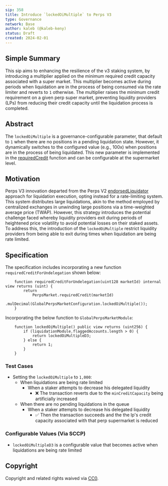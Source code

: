 ```yaml
---
sip: 358
title: Introduce `lockedOiMultiple` to Perps V3
type: Governance
network: Base
author: kaleb (@kaleb-keny)
status: Draft
created: 2024-02-01
---
```


<!--You can leave these HTML comments in your merged SCCP and delete the visible duplicate text guides, they will not appear and may be helpful to refer to if you edit it again. This is the suggested template for new SCCPs. Note that an SCCP number will be assigned by an editor. When opening a pull request to submit your SCCP, please use an abbreviated title in the filename, `sccp-draft_title_abbrev.md`. The title should be 44 characters or less.-->

## Simple Summary

<!--"If you can't explain it simply, you don't understand it well enough." Provide a simplified and layman-accessible explanation of the SCCP.-->

This sip aims to enhancing the resilience of the v3 staking system, by introducing a multiplier applied on the minimum required credit capacity associated with a super market. This multiplier becomes active during periods when liquidation are in the process of being consumed via the rate limiter and reverts to `1` otherwise. The multiplier raises the minimum credit requirement on a given perp super market, preventing liquidity providers (LPs) from reducing their credit capacity until the liquidation process is completed.

## Abstract

<!--A short (~200 word) description of the variable change proposed.-->

The `lockedOiMultiple` is a governance-configurable parameter, that default to `1` when there are no positions in a pending liquidation state. However, it dynamically switches to the configured value (e.g., 100x) when positions are in the process of being liquidated. This new parameter is implemented in the [requiredCredit](https://github.com/Synthetixio/synthetix-v3/blob/main/markets/perps-market/contracts/storage/PerpsMarket.sol#L423) function and can be configurable at the supermarket level.


## Motivation

<!--The motivation is critical for SCCPs that want to update variables within Synthetix. It should clearly explain why the existing variable is not incentive aligned. SCCP submissions without sufficient motivation may be rejected outright.-->

Perps V3 innovation departed from the Perps V2 [endorsedLiquidator](https://sips.synthetix.io/sips/sip-2005/) approach for liquidation execution, opting instead for a rate-limiting system. This system distributes large liquidations, akin to the method employed by centralized exchanges in unwinding large positions via a time-weighted average price (TWAP). However, this strategy introduces the potential challenge faced whereby liquidity providers exit during periods of heightened price volatility to avoid potential losses on their staked assets.
To address this, the introduction of the `lockedOiMultiple`  restrict liquidity providers from being able to exit during times when liquidation are being rate limited.

## Specification

<!--The therefore specification should describe the syntax and semantics of new feature, there are five sections
1. Overview
2. Rationale
3. Technical Specification
4. Test Cases
5. Configurable Values
-->

The specification includes incorporating a new function `requiredCreditForUndelegation` shown below:
```
    function requiredCreditForUndelegation(uint128 marketId) internal view returns (uint) {
        return
            PerpsMarket.requiredCredit(marketId)
                       .mulDecimal(GlobalPerpsMarketConfiguration.lockedOiMultiple());
    }
```

Incorporating the below function to `GlobalPerpsMarketModule`: 

```
    function lockedOiMultiple() public view returns (uint256) {
        if (liquidationModule.flaggedAccounts.length > 0) {
            return lockedOiMultipleD3;
        } else {
            return 1;
        }
    }
```


### Test Cases

<!--Test cases for an implementation are mandatory for SIPs but can be included with the implementation..-->

- Setting the `lockedOiMultiple` to `1,000`:
    - When liquidations are being rate limited
      - When a staker attempts to decrease his delegated liquidity
        - ❌ The transaction reverts due to the `minCreditCapacity` being artificially increased 
    - When  there are no pending liquidations in the queue
      - When a staker attempts to decrease his delegated liquidity
          - ✅ Then the transaction succeeds and the the lp's credit capacity associated with that perp supermarket is reduced 

### Configurable Values (Via SCCP)

<!--Please list all values configurable via SCCP under this implementation.-->
- `lockedOiMultipleD3` is a configurable value that becomes active when liquidations are being rate limited


## Copyright

Copyright and related rights waived via [CC0](https://creativecommons.org/publicdomain/zero/1.0/).